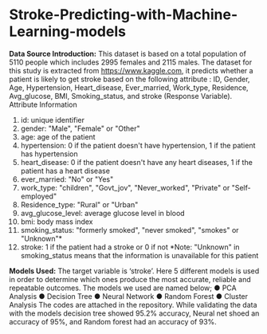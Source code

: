 # Stroke-Predicting-with-Machine-Learning-models

**Data Source Introduction:** 
This dataset is based on a total population of 5110 people which includes 2995 females and 2115 males. The dataset for this study is extracted from https://www.kaggle.com, it predicts whether a patient is likely to get stroke based on the following attribute : ID, Gender, Age, Hypertension, Heart_disease, Ever_married, Work_type, Residence, Avg_glucose, BMI, Smoking_status, and stroke (Response Variable).
Attribute Information
1) id: unique identifier
2) gender: "Male", "Female" or "Other"
3) age: age of the patient
4) hypertension: 0 if the patient doesn't have hypertension, 1 if the patient has hypertension
5) heart_disease: 0 if the patient doesn't have any heart diseases, 1 if the patient has a heart disease
6) ever_married: "No" or "Yes"
7) work_type: "children", "Govt_jov", "Never_worked", "Private" or "Self-employed"
8) Residence_type: "Rural" or "Urban"
9) avg_glucose_level: average glucose level in blood
10) bmi: body mass index
11) smoking_status: "formerly smoked", "never smoked", "smokes" or "Unknown"*
12) stroke: 1 if the patient had a stroke or 0 if not
*Note: "Unknown" in smoking_status means that the information is unavailable for this patient

**Models Used:**
The target variable is ‘stroke’. Here 5 different models is used in order to determine which ones produce the most accurate,  reliable and repeatable outcomes. The models we used are named below;
●	PCA Analysis 
●	Decision Tree
●	Neural Network
●	Random Forest
●	Cluster Analysis
The codes are attached in the repository. While validating the data with the models decision tree showed 95.2% accuracy, Neural net shoed an accuracy of 95%, and Random forest had an accuracy of 93%.

